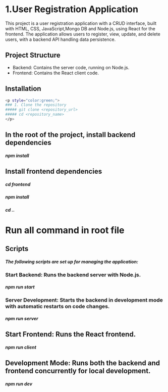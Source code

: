 # 1.User Registration Application

This project is a user registration application with a CRUD interface, built with HTML, CSS, JavaScript,Mongo DB and Node.js, using React for the frontend. 
The application allows users to register, view, update, and delete users, with a backend API handling data persistence.

## Project Structure

- Backend: Contains the server code, running on Node.js.
- Frontend: Contains the React client code.

## Installation
```bash
<p style="color:green;">
### 1. Clone the repository
##### git clone <repository_url>
##### cd <repository_name>
</p>
```

## In the root of the project, install backend dependencies
##### npm install




## Install frontend dependencies
##### cd frontend
##### npm install
##### cd ..

# Run all command in root file 
## Scripts 
##### The following scripts are set up for managing the application:

### Start Backend: Runs the backend server with Node.js.
##### npm run start

### Server Development: Starts the backend in development mode with automatic restarts on code changes.
##### npm run server

## Start Frontend: Runs the React frontend.
##### npm run client

## Development Mode: Runs both the backend and frontend concurrently for local development.
##### npm run dev


 
